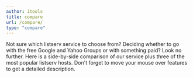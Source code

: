 ```yaml
---
author: itools
title: compare
url: /compare/
type: "compare"
---
```


​Not sure which listserv service to choose from? Deciding whether to go with the free Google and Yahoo Groups or with something paid? Look no further. Here is a side-by-side comparison of our service plus three of the most popular listserv hosts. Don't forget to move your mouse over features to get a detailed description.


